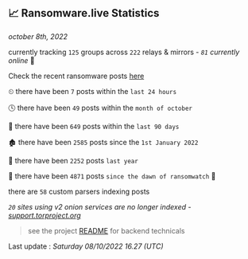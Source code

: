 
## 📈 Ransomware.live Statistics
_october 8th, 2022_

currently tracking `125` groups across `222` relays & mirrors - _`81` currently online_ 📡

Check the recent ransomware posts [here](https://www.ransomware.live/#/recentposts)


⏲ there have been `7` posts within the `last 24 hours`

🕓 there have been `49` posts within the `month of october`

📅 there have been `649` posts within the `last 90 days`

🏚 there have been `2585` posts since the `1st January 2022`

🚀 there have been `2252` posts `last year`

🦕 there have been `4871` posts `since the dawn of ransomwatch` 🐣

there are `58` custom parsers indexing posts

_`20` sites using v2 onion services are no longer indexed - [support.torproject.org](https://support.torproject.org/onionservices/v2-deprecation/)_

> see the project [README](https://github.com/jmousqueton/ransomwatch#readme) for backend technicals



Last update : _Saturday 08/10/2022 16.27 (UTC)_

